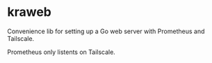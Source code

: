 # kraweb

Convenience lib for setting up a Go web server with Prometheus and Tailscale.

Prometheus only listents on Tailscale.
